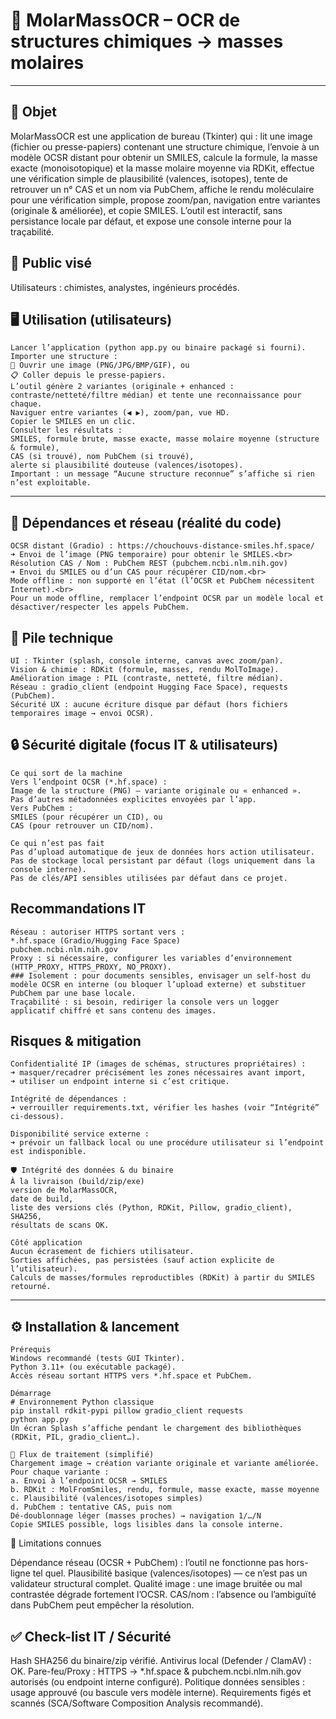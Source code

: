 # 🧪 MolarMassOCR – OCR de structures chimiques → masses molaires
---
## 🎯 Objet
MolarMassOCR est une application de bureau (Tkinter) qui :
lit une image (fichier ou presse-papiers) contenant une structure chimique,
l’envoie à un modèle OCSR distant pour obtenir un SMILES,
calcule la formule, la masse exacte (monoisotopique) et la masse molaire moyenne via RDKit,
effectue une vérification simple de plausibilité (valences, isotopes),
tente de retrouver un n° CAS et un nom via PubChem,
affiche le rendu moléculaire pour une vérification simple, propose zoom/pan, navigation entre variantes (originale & améliorée), et copie SMILES.
L’outil est interactif, sans persistance locale par défaut, et expose une console interne pour la traçabilité.


## 👥 Public visé
Utilisateurs : chimistes, analystes, ingénieurs procédés.


## 🖥️ Utilisation (utilisateurs)
```
Lancer l’application (python app.py ou binaire packagé si fourni).
Importer une structure :
📂 Ouvrir une image (PNG/JPG/BMP/GIF), ou
📋 Coller depuis le presse-papiers.
L’outil génère 2 variantes (originale + enhanced : contraste/netteté/filtre médian) et tente une reconnaissance pour chaque.
Naviguer entre variantes (◀ ▶), zoom/pan, vue HD.
Copier le SMILES en un clic.
Consulter les résultats :
SMILES, formule brute, masse exacte, masse molaire moyenne (structure & formule),
CAS (si trouvé), nom PubChem (si trouvé),
alerte si plausibilité douteuse (valences/isotopes).
Important : un message “Aucune structure reconnue” s’affiche si rien n’est exploitable.
````
---

## 🔌 Dépendances et réseau (réalité du code)
```
OCSR distant (Gradio) : https://chouchouvs-distance-smiles.hf.space/
➜ Envoi de l’image (PNG temporaire) pour obtenir le SMILES.<br>
Résolution CAS / Nom : PubChem REST (pubchem.ncbi.nlm.nih.gov)
➜ Envoi du SMILES ou d’un CAS pour récupérer CID/nom.<br>
Mode offline : non supporté en l’état (l’OCSR et PubChem nécessitent Internet).<br>
Pour un mode offline, remplacer l’endpoint OCSR par un modèle local et désactiver/respecter les appels PubChem.
```

## 🧩 Pile technique
```
UI : Tkinter (splash, console interne, canvas avec zoom/pan).
Vision & chimie : RDKit (formule, masses, rendu MolToImage).
Amélioration image : PIL (contraste, netteté, filtre médian).
Réseau : gradio_client (endpoint Hugging Face Space), requests (PubChem).
Sécurité UX : aucune écriture disque par défaut (hors fichiers temporaires image → envoi OCSR).
```

## 🔒 Sécurité digitale (focus IT & utilisateurs)
```
Ce qui sort de la machine
Vers l’endpoint OCSR (*.hf.space) :
Image de la structure (PNG) — variante originale ou « enhanced ».
Pas d’autres métadonnées explicites envoyées par l’app.
Vers PubChem :
SMILES (pour récupérer un CID), ou
CAS (pour retrouver un CID/nom).

Ce qui n’est pas fait
Pas d’upload automatique de jeux de données hors action utilisateur.
Pas de stockage local persistant par défaut (logs uniquement dans la console interne).
Pas de clés/API sensibles utilisées par défaut dans ce projet.
````

## Recommandations IT
```
Réseau : autoriser HTTPS sortant vers :
*.hf.space (Gradio/Hugging Face Space)
pubchem.ncbi.nlm.nih.gov
Proxy : si nécessaire, configurer les variables d’environnement (HTTP_PROXY, HTTPS_PROXY, NO_PROXY).
### Isolement : pour documents sensibles, envisager un self-host du modèle OCSR en interne (ou bloquer l’upload externe) et substituer PubChem par une base locale.
Traçabilité : si besoin, rediriger la console vers un logger applicatif chiffré et sans contenu des images.
```

## Risques & mitigation
```
Confidentialité IP (images de schémas, structures propriétaires) :
➜ masquer/recadrer précisément les zones nécessaires avant import,
➜ utiliser un endpoint interne si c’est critique.

Intégrité de dépendances :
➜ verrouiller requirements.txt, vérifier les hashes (voir “Intégrité” ci-dessous).

Disponibilité service externe :
➜ prévoir un fallback local ou une procédure utilisateur si l’endpoint est indisponible.

🛡️ Intégrité des données & du binaire
À la livraison (build/zip/exe)
version de MolarMassOCR,
date de build,
liste des versions clés (Python, RDKit, Pillow, gradio_client),
SHA256,
résultats de scans OK.

Côté application
Aucun écrasement de fichiers utilisateur.
Sorties affichées, pas persistées (sauf action explicite de l’utilisateur).
Calculs de masses/formules reproductibles (RDKit) à partir du SMILES retourné.
```
---
## ⚙️ Installation & lancement
```
Prérequis
Windows recommandé (tests GUI Tkinter).
Python 3.11+ (ou exécutable packagé).
Accès réseau sortant HTTPS vers *.hf.space et PubChem.

Démarrage
# Environnement Python classique
pip install rdkit-pypi pillow gradio_client requests
python app.py
Un écran Splash s’affiche pendant le chargement des bibliothèques (RDKit, PIL, gradio_client…).

🧭 Flux de traitement (simplifié)
Chargement image → création variante originale et variante améliorée.
Pour chaque variante :
a. Envoi à l’endpoint OCSR → SMILES
b. RDKit : MolFromSmiles, rendu, formule, masse exacte, masse moyenne
c. Plausibilité (valences/isotopes simples)
d. PubChem : tentative CAS, puis nom
Dé-doublonnage léger (masses proches) → navigation 1/…/N
Copie SMILES possible, logs lisibles dans la console interne.
```
🚧 Limitations connues

Dépendance réseau (OCSR + PubChem) : l’outil ne fonctionne pas hors-ligne tel quel.
Plausibilité basique (valences/isotopes) — ce n’est pas un validateur structural complet.
Qualité image : une image bruitée ou mal contrastée dégrade fortement l’OCSR.
CAS/nom : l’absence ou l’ambiguïté dans PubChem peut empêcher la résolution.


## ✅ Check-list IT / Sécurité
 Hash SHA256 du binaire/zip vérifié.
 Antivirus local (Defender / ClamAV) : OK.
 Pare-feu/Proxy : HTTPS → *.hf.space & pubchem.ncbi.nlm.nih.gov autorisés (ou endpoint interne configuré).
 Politique données sensibles : usage approuvé (ou bascule vers modèle interne).
 Requirements figés et scannés (SCA/Software Composition Analysis recommandé).
